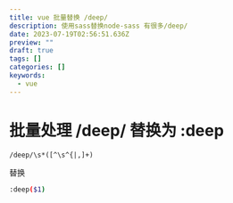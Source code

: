 ```yaml
---
title: vue 批量替换 /deep/
description: 使用sass替换node-sass 有很多/deep/
date: 2023-07-19T02:56:51.636Z
preview: ""
draft: true
tags: []
categories: []
keywords:
  - vue
---
```


# 批量处理 /deep/ 替换为 :deep 

```
/deep/\s*([^\s^{|,]+)
```

替换

``` bash
:deep($1)
```